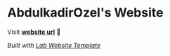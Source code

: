 
# AbdulkadirOzel's Website

Visit **[website url](#)** 🚀

_Built with [Lab Website Template](https://greene-lab.gitbook.io/lab-website-template-docs)_

